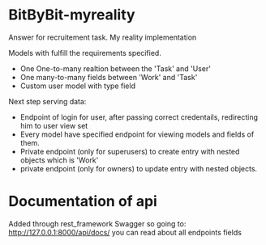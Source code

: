 # BitByBit-myreality
Answer for recruitement task. My reality implementation

Models with fulfill the requirements specified. 
- One One-to-many realtion between the 'Task' and 'User'
- One many-to-many fields between 'Work' and 'Task'
- Custom user model with type field 

Next step serving data:
- Endpoint of login for user, after passing correct credentails, redirecting him to user view set
- Every model have specified endpoint for viewing models and fields of them. 
- Private endpoint (only for superusers) to create entry with nested objects which is 'Work'
- private endpoint (only for owners) to update entry with nested objects.

# Documentation of api 
Added through rest_framework Swagger 
so going to: http://127.0.0.1:8000/api/docs/
you can read about all endpoints fields
